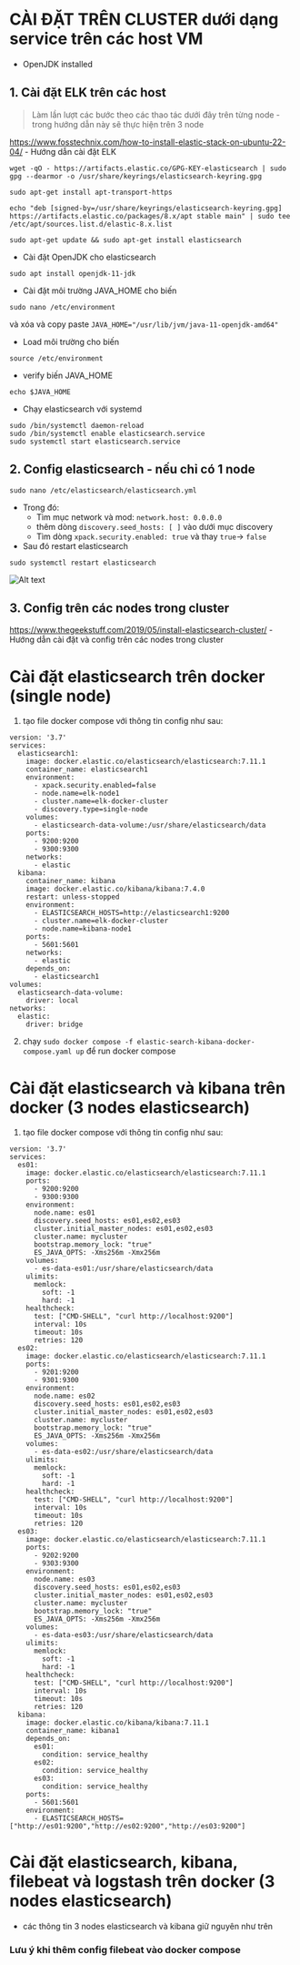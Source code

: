 # CÀI ĐẶT TRÊN CLUSTER dưới dạng service trên các host VM
- OpenJDK installed

## 1. Cài đặt ELK trên các host

> Làm lần lượt các bước theo các thao tác dưới đây trên từng node - trong hướng dẫn này sẽ thực hiện trên 3 node

https://www.fosstechnix.com/how-to-install-elastic-stack-on-ubuntu-22-04/ - Hướng dẫn cài đặt ELK

```
wget -qO - https://artifacts.elastic.co/GPG-KEY-elasticsearch | sudo gpg --dearmor -o /usr/share/keyrings/elasticsearch-keyring.gpg

sudo apt-get install apt-transport-https

echo "deb [signed-by=/usr/share/keyrings/elasticsearch-keyring.gpg] https://artifacts.elastic.co/packages/8.x/apt stable main" | sudo tee /etc/apt/sources.list.d/elastic-8.x.list

sudo apt-get update && sudo apt-get install elasticsearch

```
- Cài đặt OpenJDK cho elasticsearch

```
sudo apt install openjdk-11-jdk
```
- Cài đặt môi trường JAVA_HOME cho biến
```
sudo nano /etc/environment
```
và xóa và copy paste `JAVA_HOME="/usr/lib/jvm/java-11-openjdk-amd64"`
- Load môi trường cho biến 
```
source /etc/environment
```
- verify biến JAVA_HOME
```
echo $JAVA_HOME
```

- Chạy elasticsearch với systemd
```
sudo /bin/systemctl daemon-reload
sudo /bin/systemctl enable elasticsearch.service
sudo systemctl start elasticsearch.service
```
## 2. Config elasticsearch - nếu chỉ có 1 node
```
sudo nano /etc/elasticsearch/elasticsearch.yml
```
- Trong đó:
  - Tìm mục network và mod: `network.host: 0.0.0.0`
  - thêm dòng `discovery.seed_hosts: [ ]` vào dưới mục discovery
  - Tìm dòng `xpack.security.enabled: true` và thay `true`-> `false`
- Sau đó restart elasticsearch

```
sudo systemctl restart elasticsearch
```
![Alt text](image-2.png)

## 3. Config trên các nodes trong cluster

https://www.thegeekstuff.com/2019/05/install-elasticsearch-cluster/ - Hướng dẫn cài đặt và config trên các nodes trong cluster

# Cài đặt elasticsearch trên docker (single node)
1. tạo file docker compose với thông tin config như sau:
```
version: '3.7'
services:
  elasticsearch1:
    image: docker.elastic.co/elasticsearch/elasticsearch:7.11.1
    container_name: elasticsearch1
    environment:
      - xpack.security.enabled=false
      - node.name=elk-node1
      - cluster.name=elk-docker-cluster
      - discovery.type=single-node
    volumes:
      - elasticsearch-data-volume:/usr/share/elasticsearch/data
    ports:
      - 9200:9200
      - 9300:9300
    networks:
      - elastic
  kibana:
    container_name: kibana
    image: docker.elastic.co/kibana/kibana:7.4.0
    restart: unless-stopped
    environment:
      - ELASTICSEARCH_HOSTS=http://elasticsearch1:9200
      - cluster.name=elk-docker-cluster
      - node.name=kibana-node1
    ports:
      - 5601:5601
    networks:
      - elastic
    depends_on:
      - elasticsearch1
volumes:
  elasticsearch-data-volume:
    driver: local
networks:
  elastic:
    driver: bridge
```

2. chạy `sudo docker compose -f elastic-search-kibana-docker-compose.yaml up` để run docker compose

# Cài đặt elasticsearch và kibana trên docker (3 nodes elasticsearch)
1. tạo file docker compose với thông tin config như sau:
```
version: '3.7'
services:
  es01:
    image: docker.elastic.co/elasticsearch/elasticsearch:7.11.1
    ports:
      - 9200:9200
      - 9300:9300
    environment:
      node.name: es01
      discovery.seed_hosts: es01,es02,es03
      cluster.initial_master_nodes: es01,es02,es03
      cluster.name: mycluster
      bootstrap.memory_lock: "true"
      ES_JAVA_OPTS: -Xms256m -Xmx256m
    volumes:
      - es-data-es01:/usr/share/elasticsearch/data
    ulimits:
      memlock:
        soft: -1
        hard: -1
    healthcheck:
      test: ["CMD-SHELL", "curl http://localhost:9200"]
      interval: 10s
      timeout: 10s
      retries: 120
  es02:
    image: docker.elastic.co/elasticsearch/elasticsearch:7.11.1
    ports:
      - 9201:9200
      - 9301:9300
    environment:
      node.name: es02
      discovery.seed_hosts: es01,es02,es03
      cluster.initial_master_nodes: es01,es02,es03
      cluster.name: mycluster
      bootstrap.memory_lock: "true"
      ES_JAVA_OPTS: -Xms256m -Xmx256m
    volumes:
      - es-data-es02:/usr/share/elasticsearch/data
    ulimits:
      memlock:
        soft: -1
        hard: -1
    healthcheck:
      test: ["CMD-SHELL", "curl http://localhost:9200"]
      interval: 10s
      timeout: 10s
      retries: 120
  es03:
    image: docker.elastic.co/elasticsearch/elasticsearch:7.11.1
    ports:
      - 9202:9200
      - 9303:9300
    environment:
      node.name: es03
      discovery.seed_hosts: es01,es02,es03
      cluster.initial_master_nodes: es01,es02,es03
      cluster.name: mycluster
      bootstrap.memory_lock: "true"
      ES_JAVA_OPTS: -Xms256m -Xmx256m
    volumes:
      - es-data-es03:/usr/share/elasticsearch/data
    ulimits:
      memlock:
        soft: -1
        hard: -1
    healthcheck:
      test: ["CMD-SHELL", "curl http://localhost:9200"]
      interval: 10s
      timeout: 10s
      retries: 120
  kibana:
    image: docker.elastic.co/kibana/kibana:7.11.1
    container_name: kibana1
    depends_on:
      es01:
        condition: service_healthy
      es02:
        condition: service_healthy
      es03:
        condition: service_healthy
    ports:
      - 5601:5601
    environment:
      - ELASTICSEARCH_HOSTS=["http://es01:9200","http://es02:9200","http://es03:9200"]
```

# Cài đặt elasticsearch, kibana, filebeat và logstash trên docker (3 nodes elasticsearch)
- các thông tin 3 nodes elasticsearch và kibana giữ nguyên như trên
### Lưu ý khi thêm config filebeat vào docker compose
